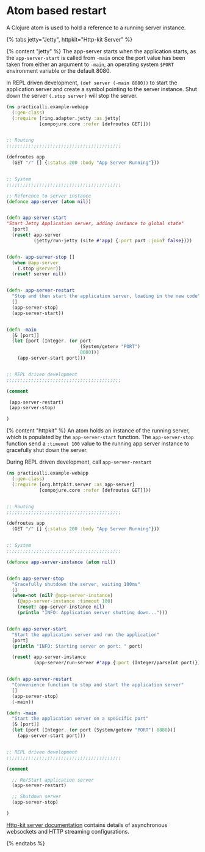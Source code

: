 # Atom based restart
A Clojure atom is used to hold a reference to a running server instance.


{% tabs jetty="Jetty", httpkit="Http-kit Server" %}

{% content "jetty" %}
The app-server starts when the application starts, as the `app-server-start` is called from `-main` once the port value has been taken from either an argument to `-main`, an operating system `$PORT` environment variable or the default 8080.

In REPL driven development, `(def server (-main 8080))` to start the application server and create a symbol pointing to the server instance.  Shut down the server `(.stop server)` will stop the server.

```clojure
(ns practicalli.example-webapp
  (:gen-class)
  (:require [ring.adapter.jetty :as jetty]
            [compojure.core :refer [defroutes GET]]))


;; Routing
;;;;;;;;;;;;;;;;;;;;;;;;;;;;;;;;;;;;;;;;;;

(defroutes app
  (GET "/" [] {:status 200 :body "App Server Running"}))


;; System
;;;;;;;;;;;;;;;;;;;;;;;;;;;;;;;;;;;;;;;;;;

;; Reference to server instance
(defonce app-server (atom nil))


(defn app-server-start
"Start Jetty Application server, adding instance to global state"
  [port]
  (reset! app-server
          (jetty/run-jetty (site #'app) {:port port :join? false})))


(defn- app-server-stop []
  (when @app-server
    (.stop @server))
  (reset! server nil))


(defn- app-server-restart
  "Stop and then start the application server, loading in the new code"
  []
  (app-server-stop)
  (app-server-start))


(defn -main
  [& [port]]
  (let [port (Integer. (or port
                           (System/getenv "PORT")
                           8080))]
    (app-server-start port)))


;; REPL driven development
;;;;;;;;;;;;;;;;;;;;;;;;;;;;;;;;;;;;;;;;;;

(comment

 (app-server-restart)
 (app-server-stop)

)
```


{% content "httpkit" %}
An atom holds an instance of the running server, which is populated by the `app-server-start` function.  The `app-server-stop` function send a `:timeout 100` value to the running app server instance to gracefully shut down the server.

During REPL driven development, call `app-server-restart`

```clojure
(ns practicalli.example-webapp
  (:gen-class)
  (:require [org.httpkit.server :as app-server]
            [compojure.core :refer [defroutes GET]]))


;; Routing
;;;;;;;;;;;;;;;;;;;;;;;;;;;;;;;;;;;;;;;;;;

(defroutes app
  (GET "/" [] {:status 200 :body "App Server Running"}))


;; System
;;;;;;;;;;;;;;;;;;;;;;;;;;;;;;;;;;;;;;;;;;

(defonce app-server-instance (atom nil))


(defn app-server-stop
  "Gracefully shutdown the server, waiting 100ms"
  []
  (when-not (nil? @app-server-instance)
    (@app-server-instance :timeout 100)
    (reset! app-server-instance nil)
    (println "INFO: Application server shutting down...")))


(defn app-server-start
  "Start the application server and run the application"
  [port]
  (println "INFO: Starting server on port: " port)

  (reset! app-server-instance
          (app-server/run-server #'app {:port (Integer/parseInt port)})))


(defn app-server-restart
  "Convenience function to stop and start the application server"
  []
  (app-server-stop)
  (-main))

(defn -main
  "Start the application server on a speicific port"
  [& [port]]
  (let [port (Integer. (or port (System/getenv "PORT") 8888))]
    (app-server-start port)))


;; REPL driven development
;;;;;;;;;;;;;;;;;;;;;;;;;;;;;;;;;;;;;;;;;;

(comment

  ;; Re/Start application server
  (app-server-restart)

  ;; Shutdown server
  (app-server-stop)

)

```

[Http-kit server documentation](http://http-kit.github.io/server.html) contains details of asynchronous websockets and HTTP streaming configurations.

{% endtabs %}
